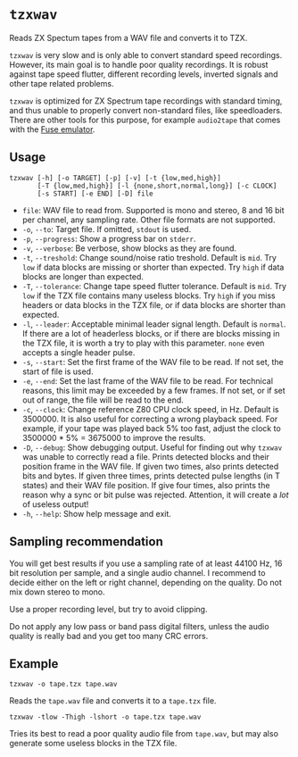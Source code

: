 # `tzxwav`

Reads ZX Spectum tapes from a WAV file and converts it to TZX.

`tzxwav` is very slow and is only able to convert standard speed recordings. However, its main goal is to handle poor quality recordings. It is robust against tape speed flutter, different recording levels, inverted signals and other tape related problems.

`tzxwav` is optimized for ZX Spectrum tape recordings with standard timing, and thus unable to properly convert non-standard files, like speedloaders. There are other tools for this purpose, for example `audio2tape` that comes with the [Fuse emulator](http://fuse-emulator.sourceforge.net/).

## Usage

```
tzxwav [-h] [-o TARGET] [-p] [-v] [-t {low,med,high}]
       [-T {low,med,high}] [-l {none,short,normal,long}] [-c CLOCK]
       [-s START] [-e END] [-D] file
```

* `file`: WAV file to read from. Supported is mono and stereo, 8 and 16 bit per channel, any sampling rate. Other file formats are not supported.
* `-o`, `--to`: Target file. If omitted, `stdout` is used.
* `-p`, `--progress`: Show a progress bar on `stderr`.
* `-v`, `--verbose`: Be verbose, show blocks as they are found.
* `-t`, `--treshold`: Change sound/noise ratio treshold. Default is `mid`. Try `low` if data blocks are missing or shorter than expected. Try `high` if data blocks are longer than expected.
* `-T`, `--tolerance`: Change tape speed flutter tolerance. Default is `mid`. Try `low` if the TZX file contains many useless blocks. Try `high` if you miss headers or data blocks in the TZX file, or if data blocks are shorter than expected.
* `-l`, `--leader`: Acceptable minimal leader signal length. Default is `normal`. If there are a lot of headerless blocks, or if there are blocks missing in the TZX file, it is worth a try to play with this parameter. `none` even accepts a single header pulse.
* `-s`, `--start`: Set the first frame of the WAV file to be read. If not set, the start of file is used.
* `-e`, `--end`: Set the last frame of the WAV file to be read. For technical reasons, this limit may be exceeded by a few frames. If not set, or if set out of range, the file will be read to the end.
* `-c`, `--clock`: Change reference Z80 CPU clock speed, in Hz. Default is 3500000. It is also useful for correcting a wrong playback speed. For example, if your tape was played back 5% too fast, adjust the clock to 3500000 * 5% = 3675000 to improve the results.
* `-D`, `--debug`: Show debugging output. Useful for finding out why `tzxwav` was unable to correctly read a file. Prints detected blocks and their position frame in the WAV file. If given two times, also prints detected bits and bytes. If given three times, prints detected pulse lengths (in T states) and their WAV file position. If give four times, also prints the reason why a sync or bit pulse was rejected. Attention, it will create a *lot* of useless output!
* `-h`, `--help`: Show help message and exit.

## Sampling recommendation

You will get best results if you use a sampling rate of at least 44100 Hz, 16 bit resolution per sample, and a single audio channel. I recommend to decide either on the left or right channel, depending on the quality. Do not mix down stereo to mono.

Use a proper recording level, but try to avoid clipping.

Do not apply any low pass or band pass digital filters, unless the audio quality is really bad and you get too many CRC errors.

## Example

```
tzxwav -o tape.tzx tape.wav
```

Reads the `tape.wav` file and converts it to a `tape.tzx` file.

```
tzxwav -tlow -Thigh -lshort -o tape.tzx tape.wav
```

Tries its best to read a poor quality audio file from `tape.wav`, but may also generate some useless blocks in the TZX file.
